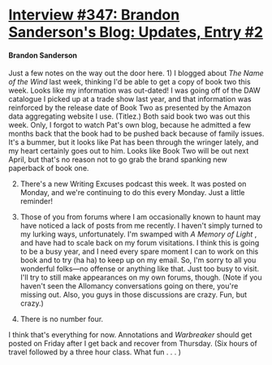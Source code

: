 # [Interview #347: Brandon Sanderson's Blog: Updates, Entry #2](https://www.theoryland.com/intvmain.php?i=347#2)

#### Brandon Sanderson

Just a few notes on the way out the door here. 1) I blogged about
*The Name of the Wind*
last week, thinking I'd be able to get a copy of book two this week. Looks like my information was out-dated! I was going off of the DAW catalogue I picked up at a trade show last year, and that information was reinforced by the release date of Book Two as presented by the Amazon data aggregating website I use. (Titlez.) Both said book two was out this week. Only, I forgot to watch Pat's own blog, because he admitted a few months back that the book had to be pushed back because of family issues. It's a bummer, but it looks like Pat has been through the wringer lately, and my heart certainly goes out to him. Looks like Book Two will be out next April, but that's no reason not to go grab the brand spanking new paperback of book one.

2) There's a new Writing Excuses podcast this week. It was posted on Monday, and we're continuing to do this every Monday. Just a little reminder!

3) Those of you from forums where I am occasionally known to haunt may have noticed a lack of posts from me recently. I haven't simply turned to my lurking ways, unfortunately. I'm swamped with
*A Memory of Light*
, and have had to scale back on my forum visitations. I think this is going to be a busy year, and I need every spare moment I can to work on this book and to try (ha ha) to keep up on my email. So, I'm sorry to all you wonderful folks—no offense or anything like that. Just too busy to visit. I'll try to still make appearances on my own forums, though. (Note if you haven't seen the Allomancy conversations going on there, you're missing out. Also, you guys in those discussions are crazy. Fun, but crazy.)

4) There is no number four.

I think that's everything for now. Annotations and
*Warbreaker*
should get posted on Friday after I get back and recover from Thursday. (Six hours of travel followed by a three hour class. What fun . . . )

